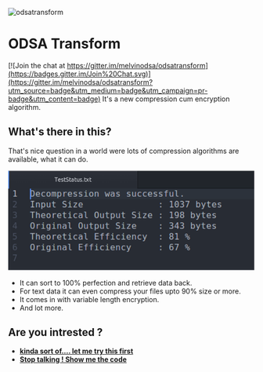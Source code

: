 ![odsatransform](https://github.com/melvinodsa/odsatransform/blob/master/Documents/logo.gif)
# ODSA Transform

[![Join the chat at https://gitter.im/melvinodsa/odsatransform](https://badges.gitter.im/Join%20Chat.svg)](https://gitter.im/melvinodsa/odsatransform?utm_source=badge&utm_medium=badge&utm_campaign=pr-badge&utm_content=badge)
It's a new compression cum encryption algorithm.

## What's there in this?
That's nice question in a world were lots of compression algorithms are available, what it can do.

![status results](https://github.com/melvinodsa/odsatransform/blob/master/Documents/status.png)

- It can sort to 100% perfection and retrieve data back.
- For text data it can even compress your files upto 90% size or more.
- It comes in with variable length encryption.
- And lot more.

## Are you intrested ?

- [**kinda sort of.... let me try this first**](https://github.com/melvinodsa/odsatransform/releases)
- [**Stop talking ! Show me the code**](https://github.com/melvinodsa/odsatransform/wiki/Contributor)
